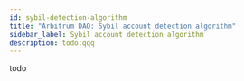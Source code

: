 ```yaml
---
id: sybil-detection-algorithm
title: "Arbitrum DAO: Sybil account detection algorithm"
sidebar_label: Sybil account detection algorithm
description: todo:qqq
---
```


todo